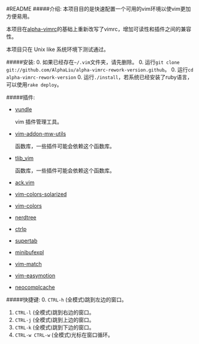 #README
#####介绍:
本项目目的是快速配置一个可用的vim环境以使vim更加方便易用。

本项目在[alpha-vimrc](https://github.com/alphaliu/alpha-vim)的基础上重新改写了vimrc，增加可读性和插件之间的兼容性。

本项目只在 Unix like 系统环境下测试通过。

#####安装:
0. 如果已经存在```~/.vim```文件夹，请先删除。
0. 运行```git clone git://github.com/AlphaLiu/alpha-vimrc-rework-version.github```。
0. 运行```cd alpha-vimrc-rework-version```
0. 运行```./install```，若系统已经安装了ruby语言，可以使用```rake deploy```。

#####插件:
* [vundle]()
	
	vim 插件管理工具。
	
* [vim-addon-mw-utils]()
	
	函数库，一些插件可能会依赖这个函数库。

* [tlib_vim]()

	函数库，一些插件可能会依赖这个函数库。

* [ack.vim](https://github.com/mileszs/ack.vim)
* [vim-colors-solarized]()
* [vim-colors]()
* [nerdtree](https://github.com/scrooloose/nerdtree)
* [ctrlp](https://github.com/kien/ctrlp.vim)
* [supertab]()
* [minibufexpl](https://github.com/fholgado/minibufexpl.vim)
* [vim-match]()
* [vim-easymotion]()
* [neocomplcache](https://github.com/Shougo/neocomplcache)

#####快捷键:
0. ```CTRL-h```	(全模式)跳到左边的窗口。
1. ```CTRL-l``` (全模式)跳到右边的窗口。
2. ```CTRL-j```	(全模式)跳到上边的窗口。
3. ```CTRL-k``` (全模式)跳到下边的窗口。
4. ```CTRL-w CTRL-w``` (全模式)光标在窗口循环。
